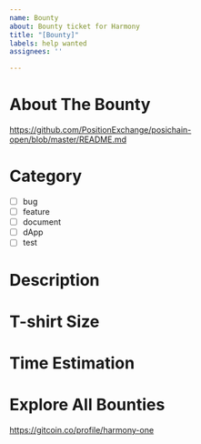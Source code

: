 ```yaml
---
name: Bounty
about: Bounty ticket for Harmony
title: "[Bounty]"
labels: help wanted
assignees: ''

---
```


# About The Bounty
https://github.com/PositionExchange/posichain-open/blob/master/README.md

# Category
- [ ] bug
- [ ] feature
- [ ] document
- [ ] dApp
- [ ] test

# Description

# T-shirt Size
<!-- XS, S, M, L, XL, XXL -->

# Time Estimation

# Explore All Bounties
https://gitcoin.co/profile/harmony-one
